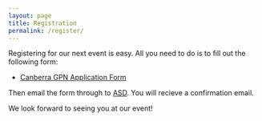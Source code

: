 ```yaml
---
layout: page
title: Registration
permalink: /register/
---
```



Registering for our next event is easy. All you need to do is to fill out the following form:

 * [Canberra GPN Application Form][gpn application]

Then email the form through to [ASD](mailto:asd.csps@defence.gov.au). You will recieve a confirmation email.

We look forward to seeing you at our event!

<!---
**REGISTRATIONS ARE CURRENTLY CLOSED**

To get the earliest notification on when registrations for our next event open, join our [mailing list][mail]!

You'll receive an email saying when registrations open. 
--->

[gpn application]:/static/doc/GPN_Application_Form.pdf

[mail]:https://docs.google.com/forms/viewform?bc=transparent&embedded=true&f=%2522Lucida%2BGrande%2522%252C%2522Lucida%2BSans%2BUnicode%2522%252CArial%252Csans-serif&hl=en_GB&htc=%2523666666&id=13nTEojQRFfwiSdH_F57uU39IeOvI2xKvVUz5ZOzsXdc&lc=%25230000cc&pli=1&tc=%2523000000&ttl=0
